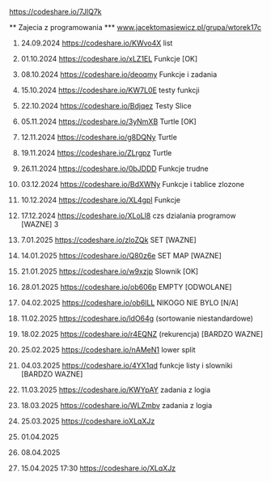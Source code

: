 https://codeshare.io/7JlQ7k

** Zajecia z programowania ***
www.jacektomasiewicz.pl/grupa/wtorek17c

01. 24.09.2024 https://codeshare.io/KWvo4X list

02. 01.10.2024 https://codeshare.io/xLZ1EL Funkcje                         [OK]
03. 08.10.2024 https://codeshare.io/deoqmy Funkcje i zadania
04. 15.10.2024 https://codeshare.io/KW7L0E testy funkcji
05. 22.10.2024 https://codeshare.io/Bdjqez Testy Slice

06. 05.11.2024 https://codeshare.io/3yNmXB Turtle                           [OK]
07. 12.11.2024 https://codeshare.io/g8DQNy Turtle
08. 19.11.2024 https://codeshare.io/ZLrgpz Turtle
09. 26.11.2024 https://codeshare.io/0bJDDD Funkcje trudne

10. 03.12.2024 https://codeshare.io/BdXWNy Funkcje i tablice zlozone
11. 10.12.2024 https://codeshare.io/XL4gpl Funkcje
12. 17.12.2024 https://codeshare.io/XLoLl8 czs dzialania programow        [WAZNE]
3
13. 7.01.2025 https://codeshare.io/zloZQk  SET                            [WAZNE]
14. 14.01.2025 https://codeshare.io/Q80z6e SET MAP                        [WAZNE]
15. 21.01.2025 https://codeshare.io/w9xzjp Slownik                        [OK]
16. 28.01.2025 https://codeshare.io/ob606p EMPTY                          [ODWOLANE]

17. 04.02.2025 https://codeshare.io/ob6lLL NIKOGO NIE BYLO                [N/A]
18. 11.02.2025 https://codeshare.io/ldO64g (sortowanie niestandardowe)
19. 18.02.2025 https://codeshare.io/r4EQNZ (rekurencja)                   [BARDZO WAZNE]
20. 25.02.2025 https://codeshare.io/nAMeN1 lower split

21. 04.03.2025 https://codeshare.io/4YX1qd funkcje listy i slowniki       [BARDZO WAZNE]
22. 11.03.2025 https://codeshare.io/KWYpAY zadania z logia
23. 18.03.2025 https://codeshare.io/WLZmbv zadania z logia 
24. 25.03.2025 https://codeshare.ioXLqXJz
25. 01.04.2025 
26. 08.04.2025
27. 15.04.2025 17:30 https://codeshare.io/XLqXJz
